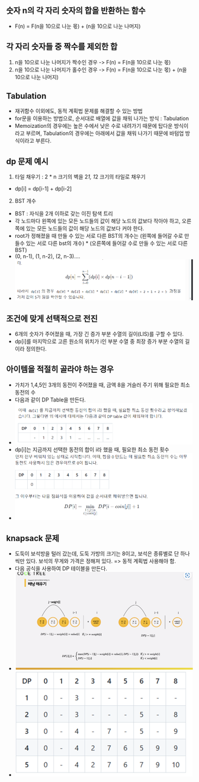 ## 숫자 n의 각 자리 숫자의 합을 반환하는 함수
- F(n) = F(n을 10으로 나눈 몫) + (n을 10으로 나눈 나머지)

## 각 자리 숫자들 중 짝수를 제외한 합
1. n을 10으로 나눈 나머지가 짝수인 경우
-> F(n) = F(n을 10으로 나눈 몫)
2. n을 10으로 나눈 나머지가 홀수인 경우
-> F(n) = F(n을 10으로 나눈 몫) + (n을 10으로 나눈 나머지)

## Tabulation
- 재귀함수 이외에도, 동적 계획법 문제를 해결할 수 있는 방법
- for문을 이용하는 방법으로, 순서대로 배열에 값을 채워 나가는 방식 : Tabulation
- Memoization의 경우에는 높은 수에서 낮은 수로 내려가기 때문에 탑다운 방식이라고 부르며, 
Tabulation의 경우에는 아래에서 값을 채워 나가기 때문에 바텀업 방식이라고 부른다.

## dp 문제 예시
1. 타일 채우기 : 2 * n 크기의 벽을 2*1, 1*2 크기의 타일로 채우기
- dp[i] = dp[i-1] + dp[i-2]

2. BST 개수
- BST : 자식을 2개 이하로 갖는 이진 탐색 트리
- 각 노드마다 왼쪽에 있는 모든 노드들의 값이 해당 노드의 값보다 작아야 하고, 오른쪽에 있는 
모든 노드들의 값이 해당 노드의 값보다 커야 한다.
- root가 정해졌을 때 만들 수 있는 서로 다른 BST의 개수는
  (왼쪽에 들어갈 수로 만들수 있는 서로 다른 bst의 개수) * (오른쪽에 들어갈 수로 만들 수 있는 서로 다른 BST)
- (0, n-1), (1, n-2), (2, n-3)....
- ![img.png](img.png)

## 조건에 맞게 선택적으로 전진
- 6개의 숫자가 주어졌을 때, 가장 긴 증가 부분 수열의 길이(LIS)를 구할 수 있다.
- dp[i]를 마지막으로 고른 원소의 위치가 i인 부분 수열 중 최장 증가 부분 수열의 길이라 정의한다.

## 아이템을 적절히 골라야 하는 경우
- 가치가 1,4,5인 3개의 동전이 주어졌을 때, 금액 8을 거슬러 주기 위해 필요한 최소 동전의 수
- 다음과 같이 DP Table을 만든다.
- ![img_1.png](img_1.png)
- dp[i]는 지금까지 선택한 동전의 합이 i라 했을 때, 필요한 최소 동전 횟수
- ![img_2.png](img_2.png)

## knapsack 문제
- 도둑이 보석방을 털러 갔는데, 도둑 가방의 크기는 8이고, 보석은 종류별로 단 하나씩만 있다.
보석의 무게와 가격은 정해져 있다. => 동적 계획법 사용해야 함.
- 다음 공식을 사용하여 DP 테이블을 만든다.
- ![img_3.png](img_3.png)
- ![img_4.png](img_4.png)
